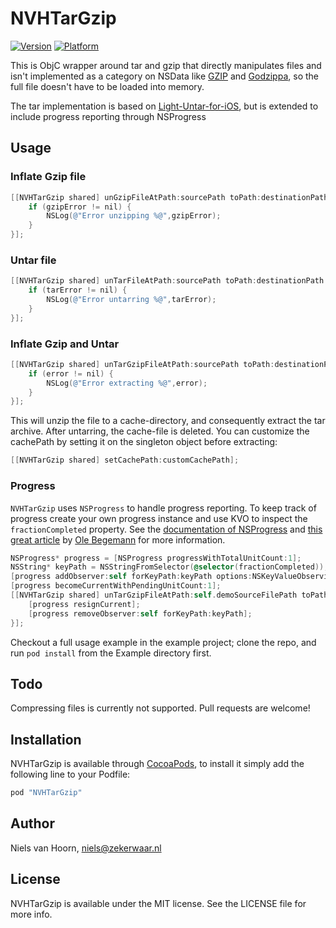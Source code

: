 # NVHTarGzip

[![Version](http://cocoapod-badges.herokuapp.com/v/NVHTarGzip/badge.png)](http://cocoadocs.org/docsets/NVHTarGzip)
[![Platform](http://cocoapod-badges.herokuapp.com/p/NVHTarGzip/badge.png)](http://cocoadocs.org/docsets/NVHTarGzip)

This is ObjC wrapper around tar and gzip that directly manipulates files and isn't implemented as a category on NSData like [GZIP](https://github.com/nicklockwood/GZIP) and [Godzippa](https://github.com/mattt/Godzippa), so the full file doesn't have to be loaded into memory.

The tar implementation is based on [Light-Untar-for-iOS](https://github.com/mhausherr/Light-Untar-for-iOS), but is extended to include progress reporting through NSProgress

## Usage

### Inflate Gzip file

```objective-c
[[NVHTarGzip shared] unGzipFileAtPath:sourcePath toPath:destinationPath completion:^(NSError* gzipError) {
    if (gzipError != nil) {
        NSLog(@"Error unzipping %@",gzipError);
    }
}];
```

### Untar file

```objective-c
[[NVHTarGzip shared] unTarFileAtPath:sourcePath toPath:destinationPath completion:^(NSError* tarError) {
    if (tarError != nil) {
        NSLog(@"Error untarring %@",tarError);
    }
}];
```

### Inflate Gzip and Untar

```objective-c
[[NVHTarGzip shared] unTarGzipFileAtPath:sourcePath toPath:destinationPath completion:^(NSError* error) {
    if (error != nil) {
        NSLog(@"Error extracting %@",error);
    }
}];
```

This will unzip the file to a cache-directory, and consequently extract the tar archive. After untarring, the cache-file is deleted. You can customize the cachePath by setting it on the singleton object before extracting:

```objective-c
[[NVHTarGzip shared] setCachePath:customCachePath];
```

### Progress 

`NVHTarGzip` uses `NSProgress` to handle progress reporting. To keep track of progress create your own progress instance and use KVO to inspect the `fractionCompleted` property. See the [documentation of NSProgress](https://developer.apple.com/library/ios/documentation/Foundation/Reference/NSProgress_Class/Reference/Reference.html) and [this great article](http://oleb.net/blog/2014/03/nsprogress/) by [Ole Begemann](https://github.com/ole) for more information.

```objective-c
NSProgress* progress = [NSProgress progressWithTotalUnitCount:1];
NSString* keyPath = NSStringFromSelector(@selector(fractionCompleted));
[progress addObserver:self forKeyPath:keyPath options:NSKeyValueObservingOptionInitial context:NVHProgressFractionCompletedObserverContext];
[progress becomeCurrentWithPendingUnitCount:1];
[[NVHTarGzip shared] unTarGzipFileAtPath:self.demoSourceFilePath toPath:self.demoDestinationFilePath completion:^(NSError* error) {
    [progress resignCurrent];
    [progress removeObserver:self forKeyPath:keyPath];
}];
```

Checkout a full usage example in the example project; clone the repo, and run `pod install` from the Example directory first.

## Todo

Compressing files is currently not supported. Pull requests are welcome!

## Installation

NVHTarGzip is available through [CocoaPods](http://cocoapods.org), to install
it simply add the following line to your Podfile:

```ruby
pod "NVHTarGzip"
```

## Author

Niels van Hoorn, niels@zekerwaar.nl

## License

NVHTarGzip is available under the MIT license. See the LICENSE file for more info.